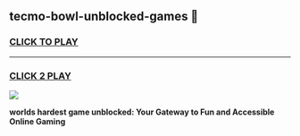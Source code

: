 
## tecmo-bowl-unblocked-games 👋
<h3>
<a href="https://premium.freeplayer.one?title=tecmo-bowl-unblocked-games&ref=14F">CLICK TO PLAY</a></h3>
<hr>

<h3>
<a href="https://premium.freeplayer.one?title=tecmo-bowl-unblocked-games&ref=14F">CLICK 2 PLAY</a>
  
</h3>

<a href="https://premium.freeplayer.one?title=tecmo-bowl-unblocked-games&ref=12F/"><img src="https://clearcache.store/games.png"></a>


**worlds hardest game unblocked: Your Gateway to Fun and Accessible Online Gaming**
